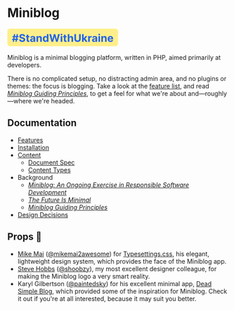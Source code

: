 # Miniblog

[![Stand With Ukraine](https://raw.githubusercontent.com/vshymanskyy/StandWithUkraine/main/badges/StandWithUkraine.svg)](https://stand-with-ukraine.pp.ua)

Miniblog is a minimal blogging platform, written in PHP, aimed primarily at developers.

There is no complicated setup, no distracting admin area, and no plugins or themes: the focus is blogging.  Take a look at the [feature list](doc/features.md), and read [*Miniblog Guiding Principles*](https://justathought.dev/blog/miniblog-guiding-principles), to get a feel for what we're about and&mdash;roughly&mdash;where we're headed.

## Documentation

- [Features](doc/features.md)
- [Installation](doc/installation.md)
- [Content](doc/content.md)
  - [Document Spec](doc/content/document-spec.md)
  - [Content Types](doc/content/content-types.md)
- Background
  - [*Miniblog: An Ongoing Exercise in Responsible Software Development*](https://justathought.dev/blog/miniblog-an-ongoing-exercise-in-responsible-software-development)
  - [*The Future Is Minimal*](https://justathought.dev/blog/the-future-is-minimal)
  - [*Miniblog Guiding Principles*](https://justathought.dev/blog/miniblog-guiding-principles)
- [Design Decisions](doc/design-decisions.md)

## Props :clap:

- [Mike Mai](https://mikemai.net/) ([@mikemai2awesome](https://github.com/mikemai2awesome)) for [Typesettings.css](https://mikemai.net/typesettings/), his elegant, lightweight design system, which provides the face of the Miniblog app.
- [Steve Hobbs](https://www.iamstevehobbs.com/) ([@shoobzy](https://github.com/shoobzy)), my most excellent designer colleague, for making the Miniblog logo a very smart reality.
- Karyl Gilbertson ([@paintedsky](https://github.com/paintedsky)) for his excellent minimal app, [Dead Simple Blog](https://github.com/paintedsky/dead-simple-blog), which provided some of the inspiration for Miniblog.  Check it out if you're at all interested, because it may suit you better.
